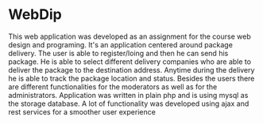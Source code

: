 # WebDip
This web application was developed as an assignment for the course web design and programing. 
It's an application centered around package delivery. The user is able to register/loing and then he can send his package. He is able to select different delivery companies who are able to deliver the package to the destination address. Anytime during the delivery he is able to track the package location and status. Besides the users there are different functionalities for the moderators as well as for the administrators. 
Application was written in plain php and is using mysql as the storage database. A lot of functionality was developed using ajax and rest services for a smoother user experience 
